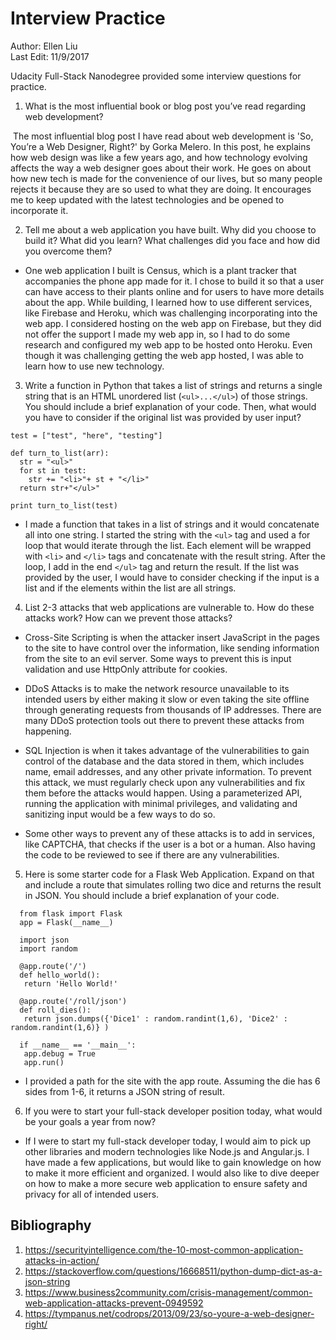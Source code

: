 # Interview Practice
Author: Ellen Liu
<br>Last Edit: 11/9/2017

Udacity Full-Stack Nanodegree provided some interview questions for practice.

1) What is the most influential book or blog post you’ve read regarding web
development?

&nbsp;The most influential blog post I have read about web development is 'So, You’re
a Web Designer, Right?' by Gorka Melero. In this post, he explains how web design
was like a few years ago, and how technology evolving affects the way
a web designer goes about their work. He goes on about how new tech is made for
the convenience of our lives, but so many people rejects it because they
are so used to what they are doing. It encourages me to keep updated with the
latest technologies and be opened to incorporate it.

2) Tell me about a web application you have built. Why did you choose to build
it? What did you learn? What challenges did you face and how did you overcome
them?

* One web application I built is Census, which is a plant tracker that accompanies
the phone app made for it. I chose to build it so that a user can have access to
their plants online and for users to have more details about the app. While building,
I learned how to use different services, like Firebase and Heroku,
which was challenging incorporating into the web app. I considered hosting on
the web app on Firebase, but they did not offer the support I made my web app in,
so I had to do some research and configured my web app to be hosted onto Heroku.
Even though it was challenging getting the web app hosted, I was able to learn
how to use new technology.

3) Write a function in Python that takes a list of strings and returns a single
string that is an HTML unordered list (`<ul>...</ul>`) of those strings. You
should include a brief explanation of your code. Then, what would you have to
consider if the original list was provided by user input?

```
test = ["test", "here", "testing"]

def turn_to_list(arr):
  str = "<ul>"
  for st in test:
    str += "<li>"+ st + "</li>"
  return str+"</ul>"

print turn_to_list(test)
```

* I made a function that takes in a list of strings and it would concatenate all
into one string. I started the string with the `<ul>` tag and used a for loop that
would iterate through the list. Each element will be wrapped with `<li>` and `</li>`
tags and concatenate with the result string. After the loop, I add in the end
`</ul>` tag and return the result. If the list was provided by the user, I would
have to consider checking if the input is a list and if the elements within the
list are all strings.


4) List 2-3 attacks that web applications are vulnerable to. How do these
attacks work? How can we prevent those attacks?

* Cross-Site Scripting is when the attacker insert JavaScript in the pages to the
site to have control over the information, like sending information from the
site to an evil server. Some ways to prevent this is input validation and use
HttpOnly attribute for cookies.
* DDoS Attacks is to make the network resource unavailable to its intended users
by either making it slow or even taking the site offline through generating
requests from thousands of IP addresses. There are many DDoS protection tools
out there to prevent these attacks from happening.
* SQL Injection is when it takes advantage of the vulnerabilities to gain control
of the database and the data stored in them, which includes name, email
addresses, and any other private information. To prevent this attack, we must
regularly check upon any vulnerabilities and fix them before the attacks would
happen. Using a parameterized API, running the application with minimal
privileges, and validating and sanitizing input would be a few ways to do so.

* Some other ways to prevent any of these attacks is to add in services, like
CAPTCHA, that checks if the user is a bot or a human. Also having the code to
be reviewed to see if there are any vulnerabilities.

5) Here is some starter code for a Flask Web Application. Expand on that and
include a route that simulates rolling two dice and returns the result in JSON.
You should include a brief explanation of your code.

```
  from flask import Flask
  app = Flask(__name__)

  import json
  import random

  @app.route('/')
  def hello_world():
   return 'Hello World!'

  @app.route('/roll/json')
  def roll_dies():
   return json.dumps({'Dice1' : random.randint(1,6), 'Dice2' : random.randint(1,6)} )

  if __name__ == '__main__':
   app.debug = True
   app.run()
```

* I provided a path for the site with the app route. Assuming the die has 6 sides
from 1-6, it returns a JSON string of result.


6) If you were to start your full-stack developer position today, what would be
your goals a year from now?

* If I were to start my full-stack developer today, I would aim to pick up other
libraries and modern technologies like Node.js and Angular.js. I have made a few
applications, but would like to gain knowledge on how to make it more efficient
and organized. I would also like to dive deeper on how to make a more secure web
application to ensure safety and privacy for all of intended users.

## Bibliography
1) https://securityintelligence.com/the-10-most-common-application-attacks-in-action/
2) https://stackoverflow.com/questions/16668511/python-dump-dict-as-a-json-string
3) https://www.business2community.com/crisis-management/common-web-application-attacks-prevent-0949592
4) https://tympanus.net/codrops/2013/09/23/so-youre-a-web-designer-right/
